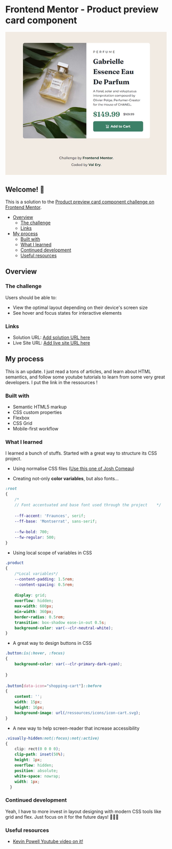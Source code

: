# Frontend Mentor - Product preview card component

![Design preview for the Product preview card component coding challenge](/ressources/images/solution.jpg)

## Welcome! 👋

This is a solution to the [Product preview card component challenge on Frontend Mentor](https://www.frontendmentor.io/challenges/product-preview-card-component-GO7UmttRfa).

- [Overview](#overview)
  - [The challenge](#the-challenge)
  - [Links](#links)
- [My process](#my-process)
  - [Built with](#built-with)
  - [What I learned](#what-i-learned)
  - [Continued development](#continued-development)
  - [Useful resources](#useful-resources)


## Overview

### The challenge

Users should be able to:

- View the optimal layout depending on their device's screen size
- See hover and focus states for interactive elements

### Links

- Solution URL: [Add solution URL here](https://your-solution-url.com)
- Live Site URL: [Add live site URL here](https://your-live-site-url.com)


## My process

This is an update. I just read a tons of articles, and learn about HTML semantics, and follow some youtube tutorials to learn from some very great developers. I put the link in the ressources !


### Built with

- Semantic HTML5 markup
- CSS custom properties
- Flexbox
- CSS Grid
- Mobile-first workflow


### What I learned

I learned a bunch of stuffs. Started with a great way to structure its CSS project.
- Using normalise CSS files ([Use this one of Josh Comeau](https://www.joshwcomeau.com/css/custom-css-reset/))

- Creating not-only **color variables**, but also fonts...
```css
:root
{
    /*
    // Font accentuated and base font used through the project    */

    --ff-accent: 'Fraunces', serif;
    --ff-base: 'Montserrat', sans-serif;

    --fw-bold: 700;
    --fw-regular: 500;
}

```

- Using local scope of variables in CSS
```css
.product
{
    /*Local variables*/
    --content-padding: 1.5rem;
    --content-spacing: 0.5rem;

    display: grid;
    overflow: hidden;
    max-width: 600px;
    min-width: 360px;
    border-radius: 0.5rem;
    transition: box-shadow ease-in-out 0.5s;
    background-color: var(--clr-neutral-white);
}

```

- A great way to design buttons in CSS
```css
.button:is(:hover, :focus)
{
    background-color: var(--clr-primary-dark-cyan);
    
}

.button[data-icon="shopping-cart"]::before
{
    content: '';
    width: 15px;
    height: 16px;
    background-image: url(/ressources/icons/icon-cart.svg);
}
```

- A new way to help screen-reader that increase accessibility
```css
.visually-hidden:not(:focus):not(:active)
{
    clip: rect(0 0 0 0);
    clip-path: inset(50%);
    height: 1px;
    overflow: hidden;
    position: absolute;
    white-space: nowrap;
    width: 1px;
  }

```



### Continued development

Yeah, I have to more invest in layout designing with modern
CSS tools like grid and flex. Just focus on it for the future days! 🚀🚀🚀

### Useful resources

- [Kevin Powell Youtube video on it!](https://youtu.be/B2WL6KkqhLQ)

